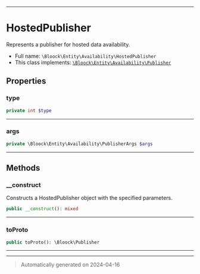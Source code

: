 ***

# HostedPublisher

Represents a publisher for hosted data availability.



* Full name: `\Bloock\Entity\Availability\HostedPublisher`
* This class implements:
[`\Bloock\Entity\Availability\Publisher`](./Publisher.md)



## Properties


### type



```php
private int $type
```






***

### args



```php
private \Bloock\Entity\Availability\PublisherArgs $args
```






***

## Methods


### __construct

Constructs a HostedPublisher object with the specified parameters.

```php
public __construct(): mixed
```












***

### toProto



```php
public toProto(): \Bloock\Publisher
```












***


***
> Automatically generated on 2024-04-16

